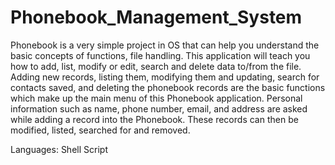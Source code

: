 # Phonebook_Management_System
Phonebook is a very simple project in OS that can help you understand the basic concepts of functions, file handling. This application will teach you how to add, list, modify or edit, search and delete data to/from the file. Adding new records, listing them, modifying them and updating, search for contacts saved, and deleting the phonebook records are the basic functions which make up the main menu of this Phonebook application. Personal information such as name, phone number, email, and address are asked while adding a record into the Phonebook. These records can then be modified, listed, searched for and removed.

Languages: Shell Script
